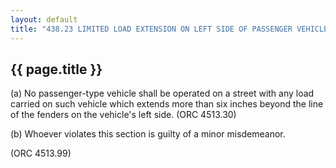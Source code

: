 ---
layout: default 
title: "438.23 LIMITED LOAD EXTENSION ON LEFT SIDE OF PASSENGER VEHICLE."---

{{ page.title }}
----------------

​(a) No passenger-type vehicle shall be operated on a street with any
load carried on such vehicle which extends more than six inches beyond
the line of the fenders on the vehicle's left side. (ORC 4513.30)

​(b) Whoever violates this section is guilty of a minor misdemeanor.

(ORC 4513.99)
